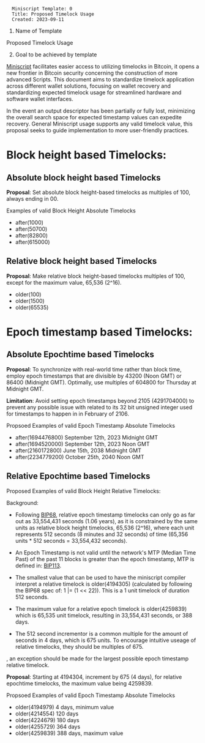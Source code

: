       Miniscript Template: 0
      Title: Proposed Timelock Usage
      Created: 2023-09-11

1. Name of Template

Proposed Timelock Usage

2. Goal to be achieved by template

[Miniscript](https://bitcoin.sipa.be/miniscript/) facilitates easier
access to utilizing timelocks in Bitcoin, it opens a new frontier in
Bitcoin security concerning the construction of more advanced Scripts.
This document aims to standardize timelock application across different
wallet solutions, focusing on wallet recovery and standardizing expected
timelock usage for streamlined hardware and software wallet interfaces.

In the event an output descriptor has been partially or fully lost,
minimizing the overall search space for expected timestamp values can
expedite recovery. General Miniscript usage supports any valid timelock
value, this proposal seeks to guide implementation to more user-friendly
practices.

# Block height based Timelocks:

## Absolute block height based Timelocks

**Proposal**: Set absolute block height-based timelocks as multiples of
100, always ending in 00.

Examples of valid Block Height Absolute Timelocks

-   after(1000)
-   after(50700)
-   after(82800)
-   after(615000)

## Relative block height based Timelocks

**Proposal**: Make relative block height-based timelocks multiples of
100, except for the maximum value, 65,536 (2\^16).

-   older(100)
-   older(1500)
-   older(65535)

# Epoch timestamp based Timelocks:

## Absolute Epochtime based Timelocks

**Proposal**: To synchronize with real-world time rather than block
time, employ epoch timestamps that are divisible by 43200 (Noon GMT) or
86400 (Midnight GMT). Optimally, use multiples of 604800 for Thursday at
Midnight GMT.

**Limitation**: Avoid setting epoch timestamps beyond 2105 (4291704000)
to prevent any possible issue with related to its 32 bit unsigned
integer used for timestamps to happen in in February of 2106.

Propsoed Examples of valid Epoch Timestamp Absolute Timelocks

-   after(1694476800) September 12th, 2023 Midnight GMT
-   after(1694520000) September 12th, 2023 Noon GMT
-   after(2160172800) June 15th, 2038 Midnight GMT
-   after(2234779200) October 25th, 2040 Noon GMT

## Relative Epochtime based Timelocks

Proposed Examples of valid Block Height Relative Timelocks:

Background:

-   Following
    [BIP68](https://github.com/bitcoin/bips/blob/master/bip-0068.mediawiki),
    relative epoch timestamp timelocks can only go as far out as
    33,554,431 seconds (1.06 years), as it is constrained by the same
    units as relative block height timelocks, 65,536 (2\^16), where each
    unit represents 512 seconds (8 minutes and 32 seconds) of time
    (65,356 units \* 512 seconds = 33,554,432 seconds).

-   An Epoch Timestamp is not valid until the network\'s MTP (Median
    Time Past) of the past 11 blocks is greater than the epoch
    timestamp, MTP is defined in:
    [BIP113](https://github.com/bitcoin/bips/blob/master/bip-0113.mediawiki).

-   The smallest value that can be used to have the miniscript compiler
    interpret a relative timelock is older(4194305) (calculated by
    following the BIP68 spec of: 1 \|= (1 \<\< 22)). This is a 1 unit
    timelock of duration 512 seconds.

-   The maximum value for a relative epoch timelock is older(4259839)
    which is 65,535 unit timelock, resulting in 33,554,431 seconds, or
    388 days.

-   The 512 second incrementor is a common multiple for the amount of
    seconds in 4 days, which is 675 units. To encourage intuitive useage
    of relative timelocks, they should be multiples of 675.

, an exception should be made for the largest possible epoch timestamp
relative timelock.

**Proposal**: Starting at 4194304, increment by 675 (4 days), for
relative epochtime timelocks, the maximum value being 4259839.

Propsoed Examples of valid Epoch Timestamp Absolute Timelocks

-   older(4194979) 4 days, minimum value
-   older(4214554) 120 days
-   older(4224679) 180 days
-   older(4255729) 364 days
-   older(4259839) 388 days, maximum value
